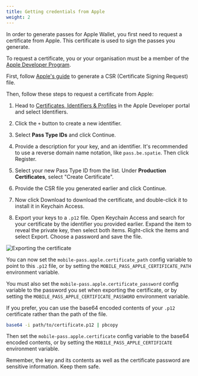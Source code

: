 ```yaml
---
title: Getting credentials from Apple
weight: 2
---
```


In order to generate passes for Apple Wallet, you first need to request a certificate from Apple. This certificate is used to sign the passes you generate.

To request a certificate, you or your organisation must be a member of the [Apple Developer Program](https://developer.apple.com/programs/enroll). 

First, follow [Apple's guide](https://developer.apple.com/help/account/certificates/create-a-certificate-signing-request/) to generate a CSR (Certificate Signing Request) file.

Then, follow these steps to request a certificate from Apple:

1. Head to [Certificates, Identifiers & Profiles](https://developer.apple.com/account/resources/identifiers/list) in the Apple Developer portal and select Identifiers.

2. Click the `+` button to create a new identifier.

3. Select **Pass Type IDs** and click Continue.

4. Provide a description for your key, and an identifier. It's recommended to use a reverse domain name notation, like `pass.be.spatie`. Then click Register.

5. Select your new Pass Type ID from the list. Under **Production Certificates**, select "Create Certificate".

6. Provide the CSR file you generated earlier and click Continue.

7. Now click Download to download the certificate, and double-click it to install it in Keychain Access.

8. Export your keys to a `.p12` file. Open Keychain Access and search for your certificate by the identifier you provided earlier. Expand the item to reveal the private key, then select both items. Right-click the items and select Export. Choose a password and save the file.

![Exporting the certificate](/docs/laravel-mobile-pass/v1/images/exporting-key.gif)

You can now set the `mobile-pass.apple.certificate_path` config variable to point to this `.p12` file, or by setting the `MOBILE_PASS_APPLE_CERTIFICATE_PATH` environment variable. 

You must also set the `mobile-pass.apple.certificate_password` config variable to the password you set when exporting the certificate, or by setting the `MOBILE_PASS_APPLE_CERTIFICATE_PASSWORD` environment variable.

If you prefer, you can use the base64 encoded contents of your `.p12` certificate rather than the path of the file.

```bash
base64 -i path/to/certificate.p12 | pbcopy
```

Then set the `mobile-pass.apple.certificate` config variable to the base64 encoded contents, or by setting the `MOBILE_PASS_APPLE_CERTIFICATE` environment variable.

Remember, the key and its contents as well as the certificate password are sensitive information. Keep them safe.
